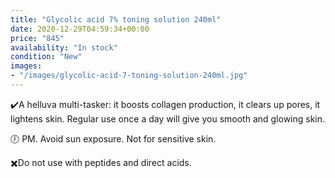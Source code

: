 ```yaml
---
title: "Glycolic acid 7% toning solution 240ml"
date: 2020-12-29T04:59:34+00:00
price: "845"
availability: "In stock"
condition: "New"
images:
- "/images/glycolic-acid-7-toning-solution-240ml.jpg"
---
```


✔️A helluva multi-tasker: it boosts collagen production, it clears up pores, it lightens skin. Regular use once a day will give you smooth and glowing skin.

🕖 PM. Avoid sun exposure. Not for sensitive skin.

✖️Do not use with peptides and direct acids.
